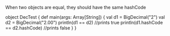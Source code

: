 When two objects are equal, they should have the same hashCode

object DecTest {
  def main(args: Array[String]) {
    val d1 = BigDecimal("2")
    val d2 = BigDecimal("2.00")
    println(d1 == d2) //prints true
    println(d1.hashCode == d2.hashCode) //prints false
  }
}

